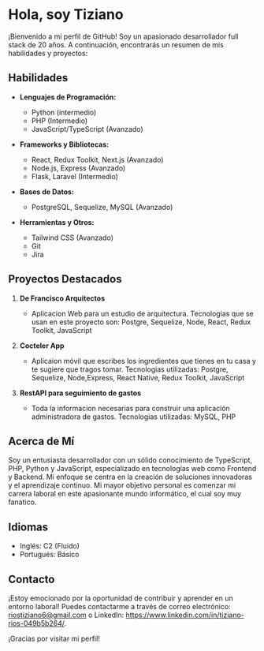 # Hola, soy Tiziano

¡Bienvenido a mi perfil de GitHub! Soy un apasionado desarrollador full stack de 20 años. A continuación, encontrarás un resumen de mis habilidades y proyectos:

## Habilidades

- **Lenguajes de Programación:**
  - Python (intermedio)
  - PHP (Intermedio)
  - JavaScript/TypeScript (Avanzado)
  
- **Frameworks y Bibliotecas:**
  - React, Redux Toolkit, Next.js (Avanzado)
  - Node.js, Express (Avanzado)
  - Flask, Laravel (Intermedio)
  
- **Bases de Datos:**
  - PostgreSQL, Sequelize, MySQL (Avanzado)
  
- **Herramientas y Otros:**
  - Tailwind CSS (Avanzado)
  - Git
  - Jira

## Proyectos Destacados

1. **De Francisco Arquitectos**
   - Aplicacion Web para un estudio de arquitectura. Tecnologias que se usan en este proyecto son: Postgre, Sequelize, Node, React, Redux Toolkit, JavaScript

2. **Cocteler App**
   - Aplicaion móvil que escribes los ingredientes que tienes en tu casa y te sugiere que tragos tomar. Tecnologias utilizadas: Postgre, Sequelize, Node,Express, React Native, Redux Toolkit, JavaScript

3. **RestAPI para seguimiento de gastos**
   - Toda la informacion necesarias para construir una aplicación administradora de gastos. Tecnologias utilizadas: MySQL, PHP

## Acerca de Mí

Soy un entusiasta desarrollador con un sólido conocimiento de TypeScript, PHP, Python y JavaScript, especializado en tecnologías web como Frontend y Backend. Mi enfoque se centra en la creación de soluciones innovadoras y el aprendizaje continuo. Mi mayor objetivo personal es comenzar mi carrera laboral en este apasionante mundo informático, el cual soy muy fanatico.

## Idiomas

- Inglés: C2 (Fluido)
- Portugués: Básico

## Contacto

¡Estoy emocionado por la oportunidad de contribuir y aprender en un entorno laboral! Puedes contactarme a través de correo electrónico: riostiziano6@gmail.com o LinkedIn: https://www.linkedin.com/in/tiziano-rios-049b5b264/.

¡Gracias por visitar mi perfil!
